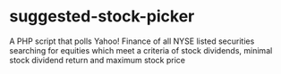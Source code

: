 suggested-stock-picker
======================

A PHP script that polls Yahoo! Finance of all NYSE listed securities searching for equities which meet a criteria of stock dividends, minimal stock dividend return and maximum stock price
